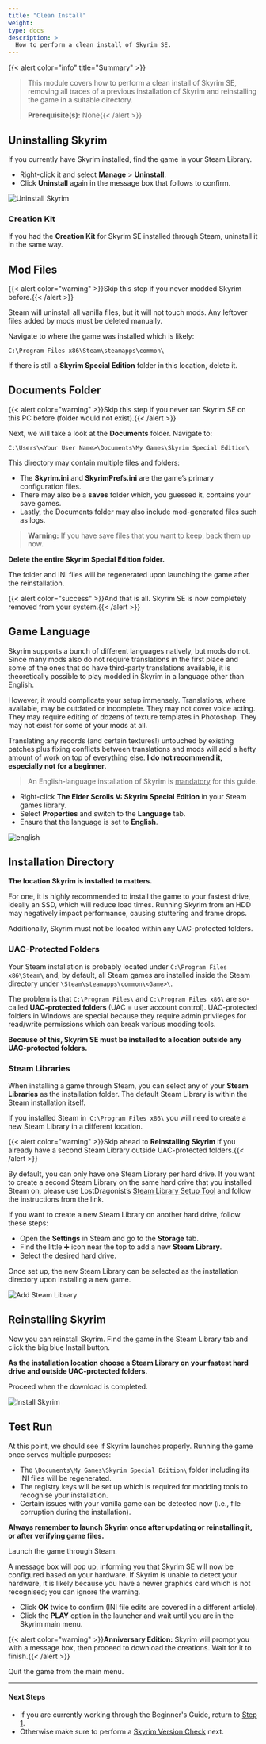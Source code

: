 ```yaml
---
title: "Clean Install"
weight:
type: docs
description: >
  How to perform a clean install of Skyrim SE.
---
```


{{< alert color="info" title="Summary" >}}
> This module covers how to perform a clean install of Skyrim SE, removing all traces of a previous installation of Skyrim and reinstalling the game in a suitable directory.<p>
> **Prerequisite(s):** None{{< /alert >}}

## Uninstalling Skyrim

If you currently have Skyrim installed, find the game in your Steam Library.

- Right-click it and select **Manage** > **Uninstall**.
- Click **Uninstall** again in the message box that follows to confirm.

![Uninstall Skyrim](/Pictures/skyforge/uninstall-skyrim.png)

### Creation Kit

If you had the **Creation Kit** for Skyrim SE installed through Steam, uninstall it in the same way.

## Mod Files

{{< alert color="warning" >}}Skip this step if you never modded Skyrim before.{{< /alert >}}

Steam will uninstall all vanilla files, but it will not touch mods. Any leftover files added by mods must be deleted manually.

Navigate to where the game was installed which is likely:

`C:\Program Files x86\Steam\steamapps\common\`

If there is still a **Skyrim Special Edition** folder in this location, delete it.

## Documents Folder

{{< alert color="warning" >}}Skip this step if you never ran Skyrim SE on this PC before (folder would not exist).{{< /alert >}}

Next, we will take a look at the **Documents** folder. Navigate to:

`C:\Users\<Your User Name>\Documents\My Games\Skyrim Special Edition\`
 
This directory may contain multiple files and folders:

- The **Skyrim.ini** and **SkyrimPrefs.ini** are the game’s primary configuration files.
- There may also be a **saves** folder which, you guessed it, contains your save games.
- Lastly, the Documents folder may also include mod-generated files such as logs.

> **Warning:** If you have save files that you want to keep, back them up now.

**Delete the entire Skyrim Special Edition folder.**

The folder and INI files will be regenerated upon launching the game after the reinstallation.

{{< alert color="success" >}}And that is all. Skyrim SE is now completely removed from your system.{{< /alert >}}

## Game Language

Skyrim supports a bunch of different languages natively, but mods do not. Since many mods also do not require translations in the first place and some of the ones that do have third-party translations available, it is theoretically possible to play modded in Skyrim in a language other than English.

However, it would complicate your setup immensely. Translations, where available, may be outdated or incomplete. They may not cover voice acting. They may require editing of dozens of texture templates in Photoshop. They may not exist for some of your mods at all.

Translating any records (and certain textures!) untouched by existing patches plus fixing conflicts between translations and mods will add a hefty amount of work on top of everything else. **I do not recommend it, especially not for a beginner.**

> An English-language installation of Skyrim is <u>mandatory</u> for this guide.

- Right-click **The Elder Scrolls V: Skyrim Special Edition** in your Steam games library.
- Select **Properties** and switch to the **Language** tab.
- Ensure that the language is set to **English**.

![english](/Pictures/skyforge/steam-skyrim-english.png)

## Installation Directory

**The location Skyrim is installed to matters.**

For one, it is highly recommended to install the game to your fastest drive, ideally an SSD, which will reduce load times. Running Skyrim from an HDD may negatively impact performance, causing stuttering and frame drops.

Additionally, Skyrim must not be located within any UAC-protected folders.

### UAC-Protected Folders

Your Steam installation is probably located under `C:\Program Files x86\Steam\` and, by default, all Steam games are installed inside the Steam directory under `\Steam\steamapps\common\<Game>\`.

The problem is that `C:\Program Files\` and `C:\Program Files x86\` are so-called **UAC-protected folders** (UAC = user account control). UAC-protected folders in Windows are special because they require admin privileges for read/write permissions which can break various modding tools.

**Because of this, Skyrim SE must be installed to a location outside any UAC-protected folders.**

### Steam Libraries

When installing a game through Steam, you can select any of your **Steam Libraries** as the installation folder. The default Steam Library is within the Steam installation itself.

If you installed Steam in` C:\Program Files x86\` you will need to create a new Steam Library in a different location.

{{< alert color="warning" >}}Skip ahead to **Reinstalling Skyrim** if you already have a second Steam Library outside UAC-protected folders.{{< /alert >}}

By default, you can only have one Steam Library per hard drive. If you want to create a second Steam Library on the same hard drive that you installed Steam on, please use LostDragonist’s [Steam Library Setup Tool](https://github.com/LostDragonist/steam-library-setup-tool/wiki/Usage-Guide) and follow the instructions from the link.

If you want to create a new Steam Library on another hard drive, follow these steps:

- Open the **Settings** in Steam and go to the **Storage** tab.
- Find the little ➕ icon near the top to add a new **Steam Library**.
- Select the desired hard drive.

Once set up, the new Steam Library can be selected as the installation directory upon installing a new game.

![Add Steam Library](/Pictures/skyforge/add-steam-library.png)

## Reinstalling Skyrim

Now you can reinstall Skyrim. Find the game in the Steam Library tab and click the big blue Install button.

**As the installation location choose a Steam Library on your fastest hard drive and outside UAC-protected folders.**

Proceed when the download is completed.

![Install Skyrim](/Pictures/skyforge/install-skyrim.png)

## Test Run

At this point, we should see if Skyrim launches properly. Running the game once serves multiple purposes:

- The `\Documents\My Games\Skyrim Special Edition\` folder including its INI files will be regenerated.
- The registry keys will be set up which is required for modding tools to recognise your installation.
- Certain issues with your vanilla game can be detected now (i.e., file corruption during the installation).

**Always remember to launch Skyrim once after updating or reinstalling it, or after verifying game files.**

Launch the game through Steam.

A message box will pop up, informing you that Skyrim SE will now be configured based on your hardware. If Skyrim is unable to detect your hardware, it is likely because you have a newer graphics card which is not recognised; you can ignore the warning.

- Click **OK** twice to confirm (INI file edits are covered in a different article).
- Click the **PLAY** option in the launcher and wait until you are in the Skyrim main menu.

{{< alert color="warning" >}}**Anniversary Edition:** Skyrim will prompt you with a message box, then proceed to download the creations. Wait for it to finish.{{< /alert >}}

Quit the game from the main menu.

---

#### Next Steps

- If you are currently working through the Beginner's Guide, return to [Step 1](/skyforge/beginners-guide/step1/#nexus-mods).
- Otherwise make sure to perform a [Skyrim Version Check](/skyforge/modding-resources/skyrim-version-check/) next.